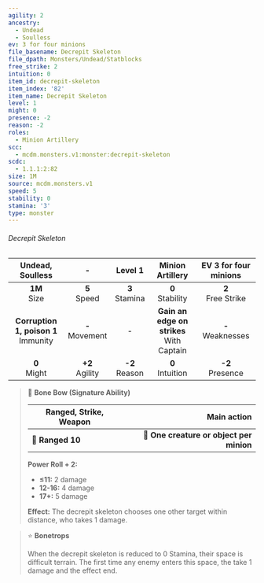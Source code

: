 ```yaml
---
agility: 2
ancestry:
  - Undead
  - Soulless
ev: 3 for four minions
file_basename: Decrepit Skeleton
file_dpath: Monsters/Undead/Statblocks
free_strike: 2
intuition: 0
item_id: decrepit-skeleton
item_index: '82'
item_name: Decrepit Skeleton
level: 1
might: 0
presence: -2
reason: -2
roles:
  - Minion Artillery
scc:
  - mcdm.monsters.v1:monster:decrepit-skeleton
scdc:
  - 1.1.1:2:82
size: 1M
source: mcdm.monsters.v1
speed: 5
stability: 0
stamina: '3'
type: monster
---
```


###### Decrepit Skeleton

|             Undead, Soulless             |          -          |      Level 1       |               Minion Artillery                | EV 3 for four minions  |
| :--------------------------------------: | :-----------------: | :----------------: | :-------------------------------------------: | :--------------------: |
|             **1M**<br/> Size             |  **5**<br/> Speed   | **3**<br/> Stamina |             **0**<br/> Stability              | **2**<br/> Free Strike |
| **Corruption 1, poison 1**<br/> Immunity | **-**<br/> Movement |         -          | **Gain an edge on strikes**<br/> With Captain | **-**<br/> Weaknesses  |
|             **0**<br/> Might             | **+2**<br/> Agility | **-2**<br/> Reason |             **0**<br/> Intuition              |  **-2**<br/> Presence  |

<!-- -->
> 🏹 **Bone Bow (Signature Ability)**
>
> | **Ranged, Strike, Weapon** |                          **Main action** |
> | -------------------------- | ---------------------------------------: |
> | **📏 Ranged 10**           | **🎯 One creature or object per minion** |
>
> **Power Roll + 2:**
>
> - **≤11:** 2 damage
> - **12-16:** 4 damage
> - **17+:** 5 damage
>
> **Effect:** The decrepit skeleton chooses one other target within distance, who takes 1 damage.

<!-- -->
> ⭐️ **Bonetrops**
>
> When the decrepit skeleton is reduced to 0 Stamina, their space is difficult terrain. The first time any enemy enters this space, the take 1 damage and the effect end.
